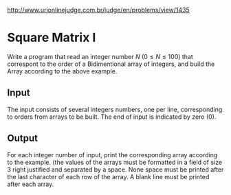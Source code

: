 http://www.urionlinejudge.com.br/judge/en/problems/view/1435

# Square Matrix I

Write a program that read an integer number $N$ ($0 \leq N \leq 100$) that
correspont to the order of a Bidimentional array of integers, and build the
Array according to the above example.

## Input

The input consists of several integers numbers, one per line, corresponding to
orders from arrays to be built. The end of input is indicated by zero (0).

## Output

For each integer number of input, print the corresponding array according to
the example. (the values ​​of the arrays must be formatted in a field of size
3 right justified and separated by a space. None space must be printed after
the last character of each row of the array. A blank line must be printed
after each array.
